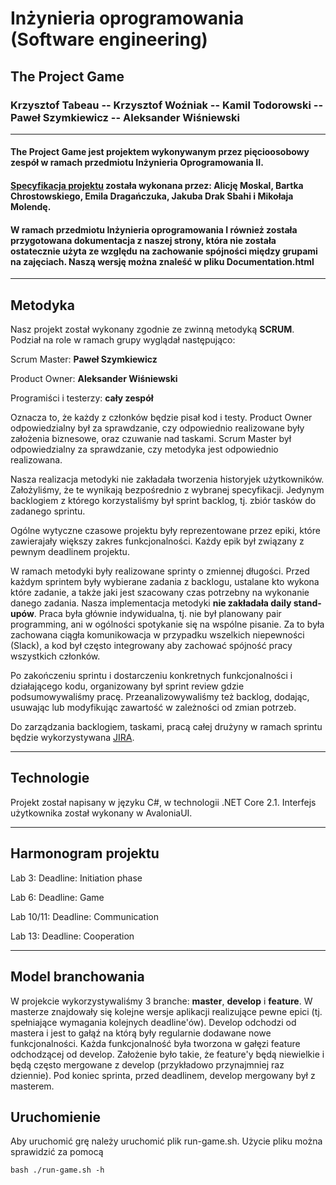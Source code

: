 # Inżynieria oprogramowania (Software engineering)

## The Project Game

### Krzysztof Tabeau -- Krzysztof Woźniak -- Kamil Todorowski -- Paweł Szymkiewicz -- Aleksander Wiśniewski

* * *

#### The Project Game jest projektem wykonywanym przez pięcioosobowy zespół w ramach przedmiotu Inżynieria Oprogramowania II.

#### [Specyfikacja projektu](https://github.com/MINI-IO/IO-project-game) została wykonana przez: **Alicję Moskal, Bartka Chrostowskiego, Emila Dragańczuka, Jakuba Drak Sbahi i Mikołaja Molendę**.

#### W ramach przedmiotu Inżynieria oprogramowania I również została przygotowana dokumentacja z naszej strony, która nie została ostatecznie użyta ze względu na zachowanie spójności między grupami na zajęciach. Naszą wersję można znaleść w pliku Documentation.html

* * *

## Metodyka

Nasz projekt został wykonany zgodnie ze zwinną metodyką **SCRUM**. Podział na role w ramach grupy wyglądał następująco:

Scrum Master: **Paweł Szymkiewicz**

Product Owner: **Aleksander Wiśniewski**

Programiści i testerzy: **cały zespół**

Oznacza to, że każdy z członków będzie pisał kod i testy. Product Owner odpowiedzialny był za sprawdzanie, czy odpowiednio realizowane były założenia biznesowe,
oraz czuwanie nad taskami. Scrum Master był odpowiedzialny za sprawdzanie, czy metodyka jest odpowiednio realizowana. 

Nasza realizacja metodyki nie zakładała tworzenia historyjek użytkowników. Założyliśmy, że te wynikają bezpośrednio z wybranej specyfikacji. Jedynym backlogiem z którego korzystaliśmy był sprint backlog, tj. zbiór tasków do zadanego sprintu.

Ogólne wytyczne czasowe projektu były reprezentowane przez epiki, które zawierajały większy zakres funkcjonalności. Każdy epik był związany z pewnym deadlinem projektu.

W ramach metodyki były realizowane sprinty o zmiennej długości. Przed każdym sprintem były wybierane zadania z backlogu, ustalane kto wykona które zadanie,
a także jaki jest szacowany czas potrzebny na wykonanie danego zadania. Nasza implementacja metodyki **nie zakładała daily stand-upów**. Praca była głównie indywidualna,
tj. nie był planowany pair programming, ani w ogólności spotykanie się na wspólne pisanie. Za to była zachowana ciągła komunikowacja w przypadku wszelkich niepewności 
(Slack), a kod był często integrowany aby zachować spójność pracy wszystkich członków.

Po zakończeniu sprintu i dostarczeniu konkretnych funkcjonalności i działającego kodu, organizowany był sprint review gdzie podsumowywaliśmy pracę. Przeanalizowywaliśmy też
backlog, dodając, usuwając lub modyfikując zawartość w zależności od zmian potrzeb.

Do zarządzania backlogiem, taskami, pracą całej drużyny w ramach sprintu będzie wykorzystywana [JIRA](https://io2020.atlassian.net/).

* * *

## Technologie

Projekt został napisany w języku C#, w technologii .NET Core 2.1. Interfejs użytkownika został wykonany w AvaloniaUI.

* * *

## Harmonogram projektu

Lab 3: Deadline: Initiation phase

Lab 6: Deadline: Game

Lab 10/11: Deadline: Communication

Lab 13: Deadline: Cooperation

* * *

## Model branchowania

W projekcie wykorzystywaliśmy 3 branche: **master**, **develop** i **feature**. W masterze znajdowały się kolejne wersje aplikacji realizujące pewne epici
(tj. spełniające wymagania kolejnych deadline'ów). Develop odchodzi od mastera i jest to gałąź na którą były regularnie dodawane nowe funkcjonalności. Każda funkcjonalność
była tworzona w gałęzi feature odchodzącej od develop. Założenie było takie, że feature'y będą niewielkie i będą często mergowane z develop (przykładowo przynajmniej
raz dziennie). Pod koniec sprinta, przed deadlinem, develop mergowany był z masterem.

## Uruchomienie 
Aby uruchomić grę należy uruchomić plik run-game.sh. Użycie pliku można sprawidzić za pomocą
```
bash ./run-game.sh -h
```